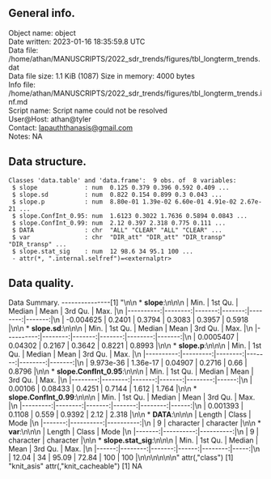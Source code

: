 <!-- This is a markdown file. -->


 General info.
---------------

Object name:    object      
Date written:   2023-01-16 18:35:59.8 UTC  
Data file:      /home/athan/MANUSCRIPTS/2022_sdr_trends/figures/tbl_longterm_trends.dat      
Data file size: 1.1 KiB (1087) 
Size in memory: 4000 bytes      
Info file:      /home/athan/MANUSCRIPTS/2022_sdr_trends/figures/tbl_longterm_trends.inf.md      
Script name:    Script name could not be resolved      
User@Host:      athan@tyler   
Contact:        <lapauththanasis@gmail.com>      
Notes:          NA      


 Data structure.
-----------------

```
Classes 'data.table' and 'data.frame':	9 obs. of  8 variables:
 $ slope             : num  0.125 0.379 0.396 0.592 0.409 ...
 $ slope.sd          : num  0.822 0.154 0.899 0.3 0.043 ...
 $ slope.p           : num  8.80e-01 1.39e-02 6.60e-01 4.91e-02 2.67e-21 ...
 $ slope.ConfInt_0.95: num  1.6123 0.3022 1.7636 0.5894 0.0843 ...
 $ slope.ConfInt_0.99: num  2.12 0.397 2.318 0.775 0.111 ...
 $ DATA              : chr  "ALL" "CLEAR" "ALL" "CLEAR" ...
 $ var               : chr  "DIR_att" "DIR_att" "DIR_transp" "DIR_transp" ...
 $ slope.stat_sig    : num  12 98.6 34 95.1 100 ...
 - attr(*, ".internal.selfref")=<externalptr> 
```


 Data quality.
---------------
 Data Summary.
---------------[1] "\n\n  * **slope**:\n\n\n    |      Min. | 1st Qu. | Median |   Mean | 3rd Qu. |   Max. |\n    |----------:|--------:|-------:|-------:|--------:|-------:|\n    | -0.004625 |  0.2401 | 0.3794 | 0.3083 |  0.3957 | 0.5918 |\n\n  * **slope.sd**:\n\n\n    |      Min. | 1st Qu. | Median |   Mean | 3rd Qu. |   Max. |\n    |----------:|--------:|-------:|-------:|--------:|-------:|\n    | 0.0005407 | 0.04302 | 0.2167 | 0.3642 |  0.8221 | 0.8993 |\n\n  * **slope.p**:\n\n\n    |      Min. |  1st Qu. |  Median |   Mean | 3rd Qu. |   Max. |\n    |----------:|---------:|--------:|-------:|--------:|-------:|\n    | 9.973e-36 | 1.36e-17 | 0.04907 | 0.2716 |    0.66 | 0.8796 |\n\n  * **slope.ConfInt_0.95**:\n\n\n    |    Min. | 1st Qu. | Median |   Mean | 3rd Qu. |  Max. |\n    |--------:|--------:|-------:|-------:|--------:|------:|\n    | 0.00106 | 0.08433 | 0.4251 | 0.7144 |   1.612 | 1.764 |\n\n  * **slope.ConfInt_0.99**:\n\n\n    |     Min. | 1st Qu. | Median |   Mean | 3rd Qu. |  Max. |\n    |---------:|--------:|-------:|-------:|--------:|------:|\n    | 0.001393 |  0.1108 |  0.559 | 0.9392 |    2.12 | 2.318 |\n\n  * **DATA**:\n\n\n    | Length |     Class |      Mode |\n    |-------:|----------:|----------:|\n    |      9 | character | character |\n\n  * **var**:\n\n\n    | Length |     Class |      Mode |\n    |-------:|----------:|----------:|\n    |      9 | character | character |\n\n  * **slope.stat_sig**:\n\n\n    |  Min. | 1st Qu. | Median |  Mean | 3rd Qu. | Max. |\n    |------:|--------:|-------:|------:|--------:|-----:|\n    | 12.04 |      34 |  95.09 | 72.84 |     100 |  100 |\n\n\n<!-- end of list -->\n\n\n"
attr(,"class")
[1] "knit_asis"
attr(,"knit_cacheable")
[1] NA
